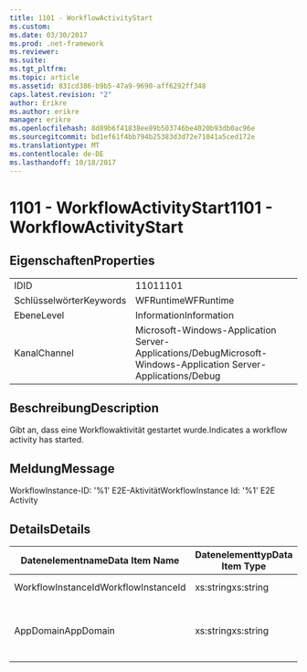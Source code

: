 ```yaml
---
title: 1101 - WorkflowActivityStart
ms.custom: 
ms.date: 03/30/2017
ms.prod: .net-framework
ms.reviewer: 
ms.suite: 
ms.tgt_pltfrm: 
ms.topic: article
ms.assetid: 831cd386-b9b5-47a9-9690-aff6292ff348
caps.latest.revision: "2"
author: Erikre
ms.author: erikre
manager: erikre
ms.openlocfilehash: 8d89b6f41838ee89b503746be4020b93db0ac96e
ms.sourcegitcommit: bd1ef61f4bb794b25383d3d72e71041a5ced172e
ms.translationtype: MT
ms.contentlocale: de-DE
ms.lasthandoff: 10/18/2017
---
```

# <a name="1101---workflowactivitystart"></a><span data-ttu-id="18713-102">1101 - WorkflowActivityStart</span><span class="sxs-lookup"><span data-stu-id="18713-102">1101 - WorkflowActivityStart</span></span>
## <a name="properties"></a><span data-ttu-id="18713-103">Eigenschaften</span><span class="sxs-lookup"><span data-stu-id="18713-103">Properties</span></span>  
  
|||  
|-|-|  
|<span data-ttu-id="18713-104">ID</span><span class="sxs-lookup"><span data-stu-id="18713-104">ID</span></span>|<span data-ttu-id="18713-105">1101</span><span class="sxs-lookup"><span data-stu-id="18713-105">1101</span></span>|  
|<span data-ttu-id="18713-106">Schlüsselwörter</span><span class="sxs-lookup"><span data-stu-id="18713-106">Keywords</span></span>|<span data-ttu-id="18713-107">WFRuntime</span><span class="sxs-lookup"><span data-stu-id="18713-107">WFRuntime</span></span>|  
|<span data-ttu-id="18713-108">Ebene</span><span class="sxs-lookup"><span data-stu-id="18713-108">Level</span></span>|<span data-ttu-id="18713-109">Information</span><span class="sxs-lookup"><span data-stu-id="18713-109">Information</span></span>|  
|<span data-ttu-id="18713-110">Kanal</span><span class="sxs-lookup"><span data-stu-id="18713-110">Channel</span></span>|<span data-ttu-id="18713-111">Microsoft-Windows-Application Server-Applications/Debug</span><span class="sxs-lookup"><span data-stu-id="18713-111">Microsoft-Windows-Application Server-Applications/Debug</span></span>|  
  
## <a name="description"></a><span data-ttu-id="18713-112">Beschreibung</span><span class="sxs-lookup"><span data-stu-id="18713-112">Description</span></span>  
 <span data-ttu-id="18713-113">Gibt an, dass eine Workflowaktivität gestartet wurde.</span><span class="sxs-lookup"><span data-stu-id="18713-113">Indicates a workflow activity has started.</span></span>  
  
## <a name="message"></a><span data-ttu-id="18713-114">Meldung</span><span class="sxs-lookup"><span data-stu-id="18713-114">Message</span></span>  
 <span data-ttu-id="18713-115">WorkflowInstance-ID: '%1' E2E-Aktivität</span><span class="sxs-lookup"><span data-stu-id="18713-115">WorkflowInstance Id: '%1' E2E Activity</span></span>  
  
## <a name="details"></a><span data-ttu-id="18713-116">Details</span><span class="sxs-lookup"><span data-stu-id="18713-116">Details</span></span>  
  
|<span data-ttu-id="18713-117">Datenelementname</span><span class="sxs-lookup"><span data-stu-id="18713-117">Data Item Name</span></span>|<span data-ttu-id="18713-118">Datenelementtyp</span><span class="sxs-lookup"><span data-stu-id="18713-118">Data Item Type</span></span>|<span data-ttu-id="18713-119">Beschreibung</span><span class="sxs-lookup"><span data-stu-id="18713-119">Description</span></span>|  
|--------------------|--------------------|-----------------|  
|<span data-ttu-id="18713-120">WorkflowInstanceId</span><span class="sxs-lookup"><span data-stu-id="18713-120">WorkflowInstanceId</span></span>|<span data-ttu-id="18713-121">xs:string</span><span class="sxs-lookup"><span data-stu-id="18713-121">xs:string</span></span>|<span data-ttu-id="18713-122">Die Instanz-ID für den Workflow.</span><span class="sxs-lookup"><span data-stu-id="18713-122">The workflow instance id.</span></span>|  
|<span data-ttu-id="18713-123">AppDomain</span><span class="sxs-lookup"><span data-stu-id="18713-123">AppDomain</span></span>|<span data-ttu-id="18713-124">xs:string</span><span class="sxs-lookup"><span data-stu-id="18713-124">xs:string</span></span>|<span data-ttu-id="18713-125">Die von AppDomain.CurrentDomain.FriendlyName zurückgegebene Zeichenfolge.</span><span class="sxs-lookup"><span data-stu-id="18713-125">The string returned by AppDomain.CurrentDomain.FriendlyName.</span></span>|
